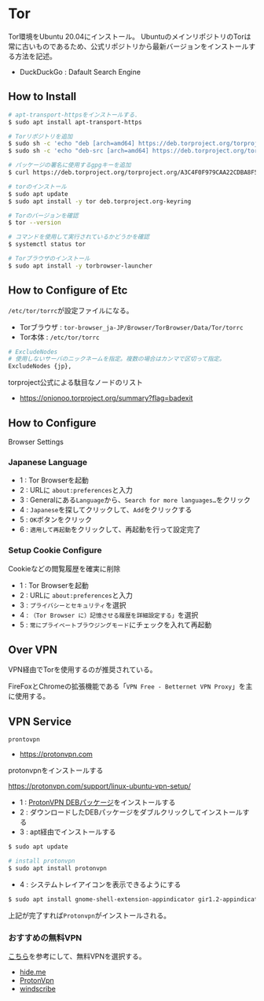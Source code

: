 # Tor

Tor環境をUbuntu 20.04にインストール。
UbuntuのメインリポジトリのTorは常に古いものであるため、公式リポジトリから最新バージョンをインストールする方法を記述。

- DuckDuckGo : Dafault Search Engine

## How to Install

```bash
# apt-transport-httpsをインストールする.
$ sudo apt install apt-transport-https
```

```bash
# Torリポジトリを追加
$ sudo sh -c 'echo "deb [arch=amd64] https://deb.torproject.org/torproject.org $(lsb_release -sc) main" > /etc/apt/sources.list.d/tor-project.list'
$ sudo sh -c 'echo "deb-src [arch=amd64] https://deb.torproject.org/torproject.org $(lsb_release -sc) main" >> /etc/apt/sources.list.d/tor-project.list'
```

```bash
# パッケージの署名に使用するgpgキーを追加
$ curl https://deb.torproject.org/torproject.org/A3C4F0F979CAA22CDBA8F512EE8CBC9E886DDD89.asc | sudo apt-key add -
```

```bash
# torのインストール
$ sudo apt update
$ sudo apt install -y tor deb.torproject.org-keyring
```

```bash
# Torのバージョンを確認
$ tor --version

# コマンドを使用して実行されているかどうかを確認
$ systemctl status tor
```

```bash
# Torブラウザのインストール
$ sudo apt install -y torbrowser-launcher
```

## How to Configure of Etc

`/etc/tor/torrc`が設定ファイルになる。

- Torブラウザ : `tor-browser_ja-JP/Browser/TorBrowser/Data/Tor/torrc`
- Tor本体 : `/etc/tor/torrc`

```bash
# ExcludeNodes
# 使用しないサーバのニックネームを指定。複数の場合はカンマで区切って指定。
ExcludeNodes {jp},
```

torproject公式による駄目なノードのリスト

- https://onionoo.torproject.org/summary?flag=badexit

## How to Configure

Browser Settings

### Japanese Language

- 1 : Tor Browserを起動
- 2 : URLに `about:preferences`と入力
- 3 : Generalにある`Language`から、`Search for more languages…`をクリック
- 4 : `Japanese`を探してクリックして、`Add`をクリックする
- 5 : `OK`ボタンをクリック
- 6 : `適用して再起動`をクリックして、再起動を行って設定完了

### Setup Cookie Configure

Cookieなどの閲覧履歴を確実に削除

- 1 : Tor Browserを起動
- 2 : URLに `about:preferences`と入力
- 3 : `プライバシーとセキュリティ`を選択
- 4 : `（Tor Browser に）記憶させる履歴を詳細設定する」`を選択
- 5 : `常にプライベートブラウジングモード`にチェックを入れて再起動

## Over VPN

VPN経由でTorを使用するのが推奨されている。

FireFoxとChromeの拡張機能である「`VPN Free - Betternet VPN Proxy`」を主に使用する。

## VPN Service

`prontovpn`

- https://protonvpn.com

protonvpnをインストールする

https://protonvpn.com/support/linux-ubuntu-vpn-setup/

- 1 : [ProtonVPN DEBパッケージ](https://protonvpn.com/download/protonvpn-stable-release_1.0.1-1_all.deb)をインストールする
- 2 : ダウンロードしたDEBパッケージをダブルクリックしてインストールする
- 3 : apt経由でインストールする

```bash
$ sudo apt update

# install protonvpn
$ sudo apt install protonvpn
```

- 4 : システムトレイアイコンを表示できるようにする

```bash
$ sudo apt install gnome-shell-extension-appindicator gir1.2-appindicator3-0.1
```

上記が完了すれば`Protonvpn`がインストールされる。

### おすすめの無料VPN

[こちら](https://ja.vpnmentor.com/blog/%EF%BC%88%E6%9C%AC%E5%BD%93%E3%81%AB%E7%84%A1%E6%96%99%E3%81%AE%EF%BC%89%E3%83%99%E3%82%B9%E3%83%88vpn%E3%82%B5%E3%83%BC%E3%83%93%E3%82%B9/)を参考にして、無料VPNを選択する。

- [hide.me](https://hide.me/ja)
- [ProtonVpn](https://protonvpn.com/free-vpn)
- [windscribe](https://jpn.windscribe.com)
